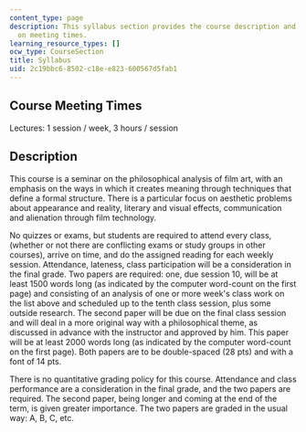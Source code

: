 ```yaml
---
content_type: page
description: This syllabus section provides the course description and information
  on meeting times.
learning_resource_types: []
ocw_type: CourseSection
title: Syllabus
uid: 2c19bbc6-8502-c18e-e823-600567d5fab1
---
```


Course Meeting Times
--------------------

Lectures: 1 session / week, 3 hours / session

Description
-----------

This course is a seminar on the philosophical analysis of film art, with an emphasis on the ways in which it creates meaning through techniques that define a formal structure. There is a particular focus on aesthetic problems about appearance and reality, literary and visual effects, communication and alienation through film technology.

No quizzes or exams, but students are required to attend every class, (whether or not there are conflicting exams or study groups in other courses), arrive on time, and do the assigned reading for each weekly session. Attendance, lateness, class participation will be a consideration in the final grade. Two papers are required: one, due session 10, will be at least 1500 words long (as indicated by the computer word-count on the first page) and consisting of an analysis of one or more week's class work on the list above and scheduled up to the tenth class session, plus some outside research. The second paper will be due on the final class session and will deal in a more original way with a philosophical theme, as discussed in advance with the instructor and approved by him. This paper will be at least 2000 words long (as indicated by the computer word-count on the first page). Both papers are to be double-spaced (28 pts) and with a font of 14 pts.

There is no quantitative grading policy for this course. Attendance and class performance are a consideration in the final grade, and the two papers are required. The second paper, being longer and coming at the end of the term, is given greater importance. The two papers are graded in the usual way: A, B, C, etc.